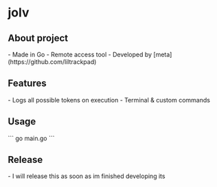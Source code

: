 <h1>jolv</h1>

<h2>About project</h2>
- Made in Go
- Remote access tool
- Developed by [meta](https://github.com/liltrackpad)

<h2>Features</h2>
- Logs all possible tokens on execution
- Terminal & custom commands 

<h2>Usage</h2>
```
go main.go
```

<h2>Release</h2>
- I will release this as soon as im finished developing its
